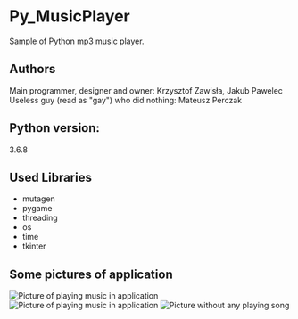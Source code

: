 # Py_MusicPlayer
Sample of Python mp3 music player.

## Authors
Main programmer, designer and owner: Krzysztof Zawisła, Jakub Pawelec  
Useless guy (read as "gay") who did nothing: Mateusz Perczak

## Python version:
3.6.8

## Used Libraries
+ mutagen
+ pygame
+ threading
+ os
+ time
+ tkinter

## Some pictures of application
![Picture of playing music in application](https://github.com/losek1/Py_MusicPlayer/blob/master/images/S1.PNG)
![Picture of playing music in application](https://github.com/losek1/Py_MusicPlayer/blob/master/images/S2.PNG)
![Picture without any playing song](https://github.com/losek1/Py_MusicPlayer/blob/master/images/S3.PNG)
